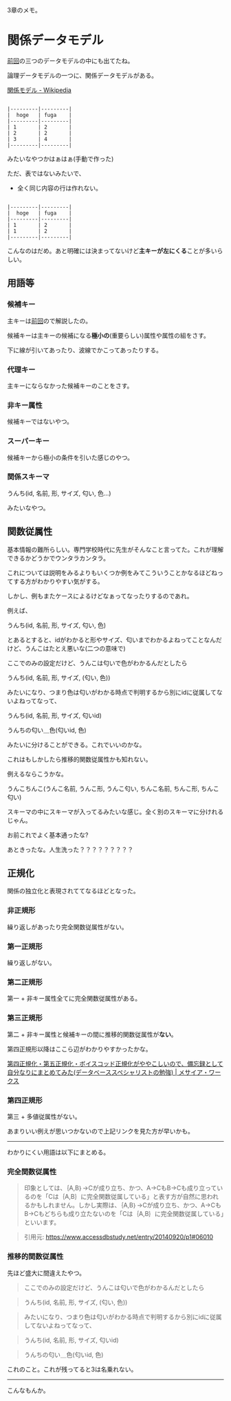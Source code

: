 3章のメモ。

# 関係データモデル

[前回](https://blog.londone.net/page?id=180)の三つのデータモデルの中にも出てたね。

論理データモデルの一つに、関係データモデルがある。

[関係モデル - Wikipedia](https://ja.wikipedia.org/wiki/%E9%96%A2%E4%BF%82%E3%83%A2%E3%83%87%E3%83%AB)

```

|---------|---------|
|  hoge   | fuga    |
|---------|---------|
| 1       | 2       |
| 2       | 2       |
| 3       | 4       |
|---------|---------|

```

みたいなやつかはぁはぁ(手動で作った)

ただ、表ではないみたいで、

+ 全く同じ内容の行は作れない。

```

|---------|---------|
|  hoge   | fuga    |
|---------|---------|
| 1       | 2       |
| 1       | 2       |
|---------|---------|

```

こんなのはだめ。あと明確には決まってないけど**主キーが左にくる**ことが多いらしい。

## 用語等

### 候補キー

主キーは[前回](https://blog.londone.net/page?id=180)ので解説したの。

候補キーは主キーの候補になる**極小の**(重要らしい)属性や属性の組をさす。

下に線が引いてあったり、波線でかこってあったりする。

### 代理キー

主キーにならなかった候補キーのことをさす。

### 非キー属性

候補キーではないやつ。

### スーパーキー

候補キーから極小の条件を引いた感じのやつ。

### 関係スキーマ

うんち(id, 名前, 形, サイズ, 匂い, 色...)

みたいなやつ。

## 関数従属性

基本情報の難所らしい。専門学校時代に先生がそんなこと言ってた。これが理解できるかどうかでウンタラカンタラ。

これについては説明をみるよりもいくつか例をみてこういうことかなるほどねってする方がわかりやすい気がする。

しかし、例もまたケースによるけどなぁってなったりするのであれ。

例えば、

うんち(id, 名前, 形, サイズ, 匂い, 色)

とあるとすると、idがわかると形やサイズ、匂いまでわかるよねってことなんだけど、うんこはたとえ悪いな(二つの意味で)

ここでのみの設定だけど、うんこは匂いで色がわかるんだとしたら

うんち(id, 名前, 形, サイズ, (匂い, 色))

みたいになり、つまり色は匂いがわかる時点で判明するから別にidに従属してないよねってなって、

うんち(id, 名前, 形, サイズ, 匂いid)

うんちの匂い＿色(匂いid, 色)

みたいに分けることができる。これでいいのかな。

これはもしかしたら推移的関数従属性かも知れない。

例えるならこうかな。

うんこちんこ(うんこ名前, うんこ形, うんこ匂い, ちんこ名前, ちんこ形, ちんこ匂い)

スキーマの中にスキーマが入ってるみたいな感じ。全く別のスキーマに分けれるじゃん。

お前これでよく基本通ったな?

あときったな。人生洗った？？？？？？？？？

## 正規化

関係の独立化と表現されててなるほどとなった。

### 非正規形

繰り返しがあったり完全関数従属性がない。

### 第一正規形

繰り返しがない。

### 第二正規形

第一 + 非キー属性全てに完全関数従属性がある。

### 第三正規形

第二 + 非キー属性と候補キーの間に推移的関数従属性が**ない**。

第四正規形以降はここら辺がわかりやすかったかな。

[第四正規化・第五正規化・ボイスコッド正規化がややこしいので、備忘録として自分なりにまとめてみた(データベーススペシャリストの勉強) | メサイア・ワークス](https://www.messiahworks.com/archives/3399)

### 第四正規形

第三 + 多値従属性がない。

あまりいい例えが思いつかないので上記リンクを見た方が早いかも。

---

わかりにくい用語は以下にまとめる。

### 完全関数従属性

> 印象としては、｛A,B｝→Cが成り立ち、かつ、A→CもB→Cも成り立っているのを「Cは｛A,B｝に完全関数従属している」と表す方が自然に思われるかもしれません。しかし実際は、｛A,B｝→Cが成り立ち、かつ、A→CもB→Cもどちらも成り立たないのを「Cは｛A,B｝に完全関数従属している」といいます。

> 引用元: https://www.accessdbstudy.net/entry/20140920/p1#06010

### 推移的関数従属性

先ほど盛大に間違えたやつ。

> ここでのみの設定だけど、うんこは匂いで色がわかるんだとしたら

> うんち(id, 名前, 形, サイズ, (匂い, 色))

> みたいになり、つまり色は匂いがわかる時点で判明するから別にidに従属してないよねってなって、

> うんち(id, 名前, 形, サイズ, 匂いid)

> うんちの匂い＿色(匂いid, 色)

これのこと。これが残ってると3は名乗れない。

---

こんなもんか。
